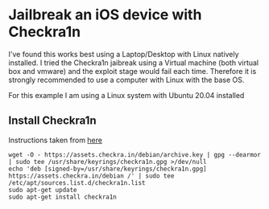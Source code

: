 # Jailbreak an iOS device with Checkra1n

I've found this works best using a Laptop/Desktop with Linux natively installed. I tried the Checkra1n jaibreak using a Virtual machine (both virtual box and vmware) and the exploit stage would fail each time. Therefore it is strongly recommended to use a computer with Linux with the base OS.

For this example I am using a Linux system with Ubuntu 20.04 installed

## Install Checkra1n

Instructions taken from [here](https://checkra.in/linux)

```
wget -O - https://assets.checkra.in/debian/archive.key | gpg --dearmor | sudo tee /usr/share/keyrings/checkra1n.gpg >/dev/null
echo 'deb [signed-by=/usr/share/keyrings/checkra1n.gpg] https://assets.checkra.in/debian /' | sudo tee /etc/apt/sources.list.d/checkra1n.list
sudo apt-get update
sudo apt-get install checkra1n
```

